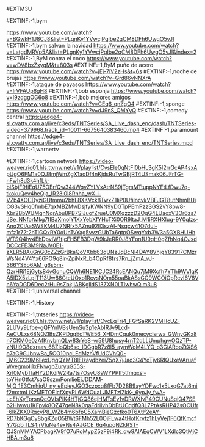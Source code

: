 #EXTM3U

#EXTINF:-1,bym

https://www.youtube.com/watch?v=BGwkH1J8CJ8&list=PLgnKy1YVwcjPqIbe2qCM8DFh6UwgO5vJI
#EXTINF:-1,bym salvan la navidad
https://www.youtube.com/watch?v=LatgdMRVp5A&list=PLgnKy1YVwcjPqIbe2qCM8DFh6UwgO5vJI&index=2
#EXTINF:-1,ByM contra el coco
https://www.youtube.com/watch?v=wDV8bxZxygM&t=803s
#EXTINF:-1,ByM puño de acero
https://www.youtube.com/watch?v=jEj-7lV2zHs&t=6s
#EXTINF:-1,noche de brujas
https://www.youtube.com/watch?v=Grd86vNNXrA
#EXTINF:-1,ataque de payasos
https://www.youtube.com/watch?v=IrVFAUp6gH8
#EXTINF:-1,bob esponja
https://www.youtube.com/watch?v=I9zdggOG6o8
#EXTINF:-1,bob mejores amigos
https://www.youtube.com/watch?v=CEq6_qnZgO4
#EXTINF:-1,sponge
https://www.youtube.com/watch?v=dJ9nS_QMYyQ
#EXTINF:-1,comedy central
https://edge4-sl.cvattv.com.ar/live/c3eds/TNTSeries/SA_Live_dash_enc/dash/TNTSeries-video=379968.track_id=10011-6675640383460.mp4
#EXTINF:-1,paramount channel
https://edge4-sl.cvattv.com.ar/live/c3eds/TNTSeries/SA_Live_dash_enc/TNTSeries.mpd
#EXTINF:-1,warnertv

#EXTINF:-1,cartoon network
https://video-weaver.rio01.hls.ttvnw.net/v1/playlist/CvsEle0qNtFI0bHL3gK5I2rrGcAP4sxApUgO6FM1a0QJ8mjWmZgX1aoDf4nKjdsRuTwGBjRT4USmak06JFrTG-nFwh8d3k4hfLk-bISbjF9fiEqU75OErfQw344WqvZYLVxAtrNS9jTgmMTtuppNYFtLfDwu7q-tkokuQev4heQja_IR23l0I8Rnha_wX-i-VZb4XOCDyziGUtmmu2bhL8XKVck8TwxZ1IiP0UfilncvkVBFJGT8utNhmBUiCG3vSHq0fmbE7qxMBZMwDsjfyKWNN9yDGTpPEmPzzSGS2vY8pw8-Xbr2BbWUMqnNqrAbu8PB7SlJuofZrueU0MXqzzzD2OgG4LUaoxV3Or6zs7JSe_NNforMkg7fIBaXmolY1XxYebXfYHcTXi0OR9ltaJ_M1iRXHXIug-9Y0qlzs-Anq2CiAaSWSKM4U7NRfx5AZnu92Il3szAl-Nsqcw41O7dui-mfz1r72t2hTlGQxRY0oUnTvYag5vvzGUbTa6gtpOSwqYxb3W3a5GXBHUHhWTSQ4Iw4EhDpyIW1tjcFH5FB3DgW9kJeRR0J8YFon1U9qH0gZfhNq4OJxdDCCcFE3M9NaJV0E1-zXLR5BAuGnG0cZZzGrBkaQoVXbb63qUNzJqBcNl4DAY8VhjgY83917CMzrWsNd4V4Yx66PO9q8lr-ZpiNxR_b4OpRf8frs7Rn_jZmA_vJ-366YSEo6AM_g6s5m-QzrHRi1EjGyts84vGonuCQWh6NE1KCJC24RcEANQu7jM9Xcfh7YTh9WVIqKA5IDX5zLpIT113Uw86GteUOxo1RcvsNOm55oaBkASsGG9WCOiOpRevI6V8Vn6YaDGD6Dec2rHu9sZbkjiABKglldS13ZXN0LTIwhwQ.m3u8
#EXTINF:-1,universal channel

#EXTINF:-1,History

#EXTINF:-1,tntseries
https://video-weaver.rio01.hls.ttvnw.net/v1/playlist/CvcEqTri4_FGfSaRK2VMHcUZ-2LUVy9Lfoe-gQFYnlVBsUenSu3p1eAbIRJv9Lcd-AeCULxs68NQZlBsZKPDgqEcTWE56_XHDmCquk0mecyclsrwa_GWnyGKx8n7CKM0e0zAfKnybmQLw83rYeS-vr59U8hpsy4rnT2dLLUmphgwOQzTP-zNUI9O8dxraav_68ZloQb6sc_lDGgbR7z8l5_aymWoM4LYQ_o3GiARooZtXS6o7aG9GJbnwBa_5CO10pcLEdMzhVfUdCVhQ0-_M6C239M6IlexUgqQYMT8lElzaydbzeiZ5qX7jJao3C4YoTjy6RIQUxeVAruafWvegmoIj1xFNwgpZuryuG55S-Xrl0MybTlaHYzDKdjW2Ra7ts7OsyU8sWYPPIf5tfmqxsl-toYHnGtfct7saO9szmPomlieEjJDDAM-MjQ_1E3CmhjqU_ny_eEpieyJGO3czpxq8fFb7D28B9ayYDFwc1x5LxqG7at6mif2mxtmLiKzMETOEIcfXpyPL6WdOuaLJMFTzIZkK-_6ypJy_fwA-ucEhXyTprsnQcOVIsPiK4HTjGQ86ejHMTsEy1vDRWXIyP49CUNuSqjQ47SEb2Hlwwu1KFpvk8OZ47qeN8k0gaFdrilvhDbBtUCqdfQ8L7PtAsRHP42sOCUfr-6lkZKX0RqcyP8_WZb4m6bfpC5XamBieGzctko0T6Xtlf2eAY-RD7bKGgCy8bgKZqO5BWt6FMh52L0OjFLwa4tHofKrvtz1hLyVej1F6QfKmcfY7Gpb_ILS4jrVIuNe4exNs4AJGCE_6q4upqNZkRST-QJSnMMYACPbagKV9fO7uRoMypZ5zF9i4Rk_qw9AIAEqCWV1LXdlc3QtMjCHBA.m3u8







